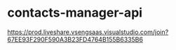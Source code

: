 # contacts-manager-api
https://prod.liveshare.vsengsaas.visualstudio.com/join?67EE93F290F590A3B23FD4764B155B6335B6
